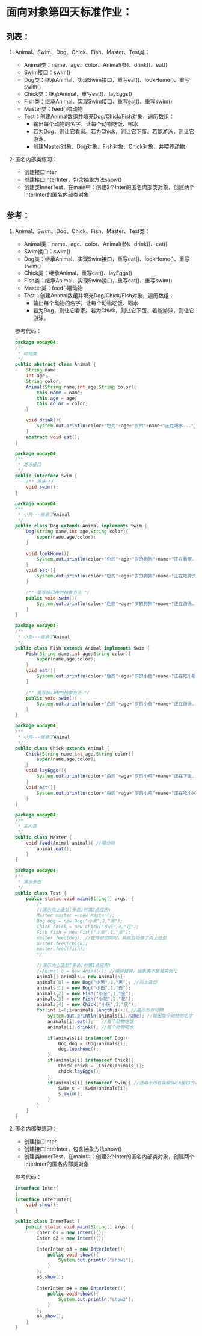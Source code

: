 # 面向对象第四天标准作业：

## 列表：

1. Animal、Swim、Dog、Chick、Fish、Master、Test类：

   - Animal类：name、age、color、Animal(参)、drink()、eat()
   - Swim接口：swim()
   - Dog类：继承Animal、实现Swim接口，重写eat()、lookHome()、重写swim()
   - Chick类：继承Animal，重写eat()、layEggs()
   - Fish类：继承Animal、实现Swim接口，重写eat()、重写swim()
   - Master类：feed()喂动物
   - Test：创建Animal数组并填充Dog/Chick/Fish对象，遍历数组：
     - 输出每个动物的名字，让每个动物吃饭、喝水
     - 若为Dog，则让它看家。若为Chick，则让它下蛋。若能游泳，则让它游泳。
     - 创建Master对象、Dog对象、Fish对象、Chick对象，并喂养动物
2. 匿名内部类练习：

   - 创建接口Inter
   - 创建接口InterInter，包含抽象方法show()
   - 创建类InnerTest，在main中：创建2个Inter的匿名内部类对象，创建两个InterInter的匿名内部类对象



## 参考：

1. Animal、Swim、Dog、Chick、Fish、Master、Test类：

   - Animal类：name、age、color、Animal(参)、drink()、eat()
   - Swim接口：swim()
   - Dog类：继承Animal、实现Swim接口，重写eat()、lookHome()、重写swim()
   - Chick类：继承Animal，重写eat()、layEggs()
   - Fish类：继承Animal、实现Swim接口，重写eat()、重写swim()
   - Master类：feed()喂动物
   - Test：创建Animal数组并填充Dog/Chick/Fish对象，遍历数组：
     - 输出每个动物的名字，让每个动物吃饭、喝水
     - 若为Dog，则让它看家。若为Chick，则让它下蛋。若能游泳，则让它游泳。

   参考代码：

   ```java
   package ooday04;
   /**
    * 动物类
    */
   public abstract class Animal {
       String name;
       int age;
       String color;
       Animal(String name,int age,String color){
           this.name = name;
           this.age = age;
           this.color = color;
       }
   
       void drink(){
           System.out.println(color+"色的"+age+"岁的"+name+"正在喝水...");
       }
       abstract void eat();
   }
   
   package ooday04;
   /**
    * 游泳接口
    */
   public interface Swim {
       /** 游泳 */
       void swim();
   }
   
   package ooday04;
   /**
    * 小狗---继承了Animal
    */
   public class Dog extends Animal implements Swim {
       Dog(String name,int age,String color){
           super(name,age,color);
       }
   
       void lookHome(){
           System.out.println(color+"色的"+age+"岁的狗狗"+name+"正在看家...");
       }
       void eat(){
           System.out.println(color+"色的"+age+"岁的狗狗"+name+"正在吃骨头...");
       }
   
       /** 重写接口中的抽象方法 */
       public void swim(){
           System.out.println(color+"色的"+age+"岁的狗狗"+name+"正在游泳...");
       }
   }
   
   package ooday04;
   /**
    * 小鱼---继承了Animal
    */
   public class Fish extends Animal implements Swim {
       Fish(String name,int age,String color){
           super(name,age,color);
       }
       void eat(){
           System.out.println(color+"色的"+age+"岁的小鱼"+name+"正在吃小虾...");
       }
   
       /** 重写接口中的抽象方法 */
       public void swim(){
           System.out.println(color+"色的"+age+"岁的小鱼"+name+"正在游泳...");
       }
   }
   
   package ooday04;
   /**
    * 小鸡---继承了Animal
    */
   public class Chick extends Animal {
       Chick(String name,int age,String color){
           super(name,age,color);
       }
       void layEggs(){
           System.out.println(color+"色的"+age+"岁的小鸡"+name+"正在下蛋...");
       }
       void eat(){
           System.out.println(color+"色的"+age+"岁的小鸡"+name+"正在吃小米...");
       }
   }
   
   package ooday04;
   /**
    * 主人类
    */
   public class Master {
       void feed(Animal animal){ //喂动物
           animal.eat();
       }
   }
   
   package ooday04;
   /**
    * 演示多态
    */
   public class Test {
       public static void main(String[] args) {
           /*
           //演示向上造型(多态)的第2点应用:
           Master master = new Master();
           Dog dog = new Dog("小黑",2,"黑");
           Chick chick = new Chick("小花",3,"花");
           Fish fish = new Fish("小金",1,"金");
           master.feed(dog); //在传参的同时，系统自动做了向上造型
           master.feed(chick);
           master.feed(fish);
           */
   
           //演示向上造型(多态)的第1点应用:
           //Animal o = new Animal(); //编译错误，抽象类不能被实例化
           Animal[] animals = new Animal[5];
           animals[0] = new Dog("小黑",2,"黑"); //向上造型
           animals[1] = new Dog("小白",1,"白");
           animals[2] = new Fish("小金",1,"金");
           animals[3] = new Fish("小花",2,"花");
           animals[4] = new Chick("小灰",3,"灰");
           for(int i=0;i<animals.length;i++){ //遍历所有动物
               System.out.println(animals[i].name); //输出每个动物的名字
               animals[i].eat();   //每个动物吃饭
               animals[i].drink(); //每个动物喝水
   
               if(animals[i] instanceof Dog){
                   Dog dog = (Dog)animals[i];
                   dog.lookHome();
               }
               if(animals[i] instanceof Chick){
                   Chick chick = (Chick)animals[i];
                   chick.layEggs();
               }
               if(animals[i] instanceof Swim){ //适用于所有实现Swim接口的(会游泳的)
                   Swim s = (Swim)animals[i];
                   s.swim();
               }
           }
       }
   }
   ```

   

2. 匿名内部类练习：

   - 创建接口Inter
   - 创建接口InterInter，包含抽象方法show()
   - 创建类InnerTest，在main中：创建2个Inter的匿名内部类对象，创建两个InterInter的匿名内部类对象
   
   参考代码：

   ```java
   interface Inter{
   }
   interface InterInter{
       void show();
   }
   
   public class InnerTest {
       public static void main(String[] args) {
           Inter o1 = new Inter(){};
           Inter o2 = new Inter(){};
   
           InterInter o3 = new InterInter(){
               public void show(){
                   System.out.println("show1");
               }
           };
           o3.show();
           
           InterInter o4 = new InterInter(){
               public void show(){
                   System.out.println("show2");
               }
           };
           o4.show();
       }
   }
   ```
   
   



